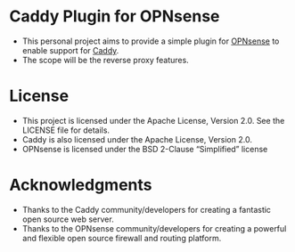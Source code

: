 # Caddy Plugin for OPNsense

- This personal project aims to provide a simple plugin for [OPNsense](https://github.com/opnsense) to enable support for [Caddy](https://github.com/caddyserver/caddy).
- The scope will be the reverse proxy features.

# License

- This project is licensed under the Apache License, Version 2.0. See the LICENSE file for details. 
- Caddy is also licensed under the Apache License, Version 2.0. 
- OPNsense is licensed under the BSD 2-Clause “Simplified” license

# Acknowledgments

- Thanks to the Caddy community/developers for creating a fantastic open source web server.
- Thanks to the OPNsense community/developers for creating a powerful and flexible open source firewall and routing platform.
